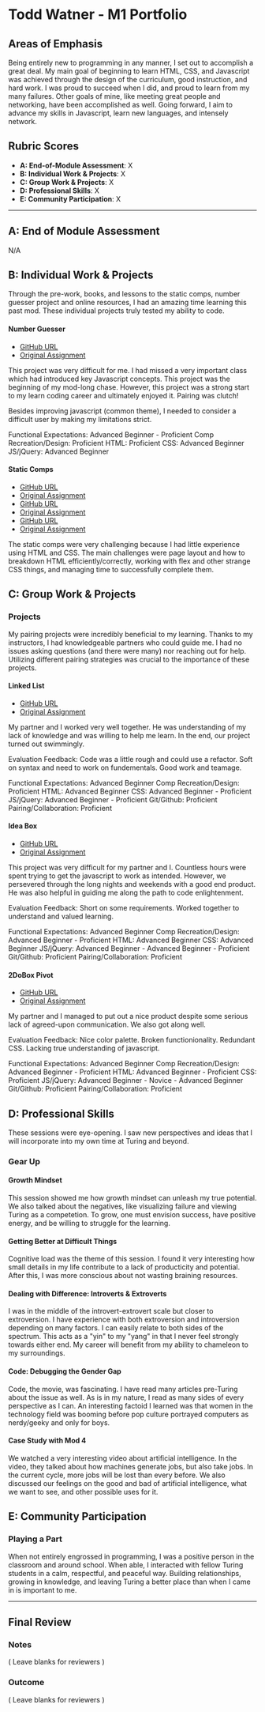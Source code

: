 # Todd Watner - M1 Portfolio

## Areas of Emphasis

Being entirely new to programming in any manner, I set out to accomplish a great deal. My main goal of beginning to learn HTML, CSS, and Javascript was achieved through the design of the curriculum, good instruction, and hard work. I was proud to succeed when I did, and proud to learn from my many failures. Other goals of mine, like meeting great people and networking, have been accomplished as well. Going forward, I aim to advance my skills in Javascript, learn new languages, and intensely network. 

## Rubric Scores

* **A: End-of-Module Assessment**: X
* **B: Individual Work & Projects**: X
* **C: Group Work & Projects**: X
* **D: Professional Skills**: X
* **E: Community Participation**: X

-----------------------

## A: End of Module Assessment

N/A

## B: Individual Work & Projects

Through the pre-work, books, and lessons to the static comps, number guesser project and online resources, I had an amazing time learning this past mod. These individual projects truly tested my ability to code.

#### Number Guesser

* [GitHub URL](https://github.com/Toddsteez/tw-number-guesser)
* [Original Assignment](http://frontend.turing.io/projects/number-guesser.html)

This project was very difficult for me. I had missed a very important class which had introduced key Javascript concepts. This project was the beginning of my mod-long chase. However, this project was a strong start to my learn coding career and ultimately enjoyed it. Pairing was clutch!

Besides improving javascript (common theme), I needed to consider a difficult user by making my limitations strict.

Functional Expectations: Advanced Beginner - Proficient
Comp Recreation/Design: Proficient
HTML: Proficient
CSS: Advanced Beginner
JS/jQuery: Advanced Beginner

#### Static Comps

* [GitHub URL](https://github.com/Toddsteez/tw-comp-challenge-1)
* [Original Assignment](http://frontend.turing.io/projects/m1-static-comp-1.html)
* [GitHub URL](https://github.com/Toddsteez/tw-comp-challenge-2)
* [Original Assignment](http://frontend.turing.io/projects/m1-static-comp-2.html)
* [GitHub URL](https://github.com/Toddsteez/tw-comp-challenge-3)
* [Original Assignment](http://frontend.turing.io/projects/m1-static-comp-3.html)

The static comps were very challenging because I had little experience using HTML and CSS. The main challenges were page layout and how to breakdown HTML efficiently/correctly, working with flex and other strange CSS things, and managing time to successfully complete them.

## C: Group Work & Projects

### Projects

My pairing projects were incredibly beneficial to my learning. Thanks to my instructors, I had knowledgeable partners who could guide me. I had no issues asking questions (and there were many) nor reaching out for help. Utilizing different pairing strategies was crucial to the importance of these projects.

#### Linked List

* [GitHub URL](https://github.com/MatthewArvidson/LinkedList)
* [Original Assignment](http://frontend.turing.io/projects/linked-list.html)

My partner and I worked very well together. He was understanding of my lack of knowledge and was willing to help me learn. In the end, our project turned out swimmingly.

Evaluation Feedback:
Code was a little rough and could use a refactor. Soft on syntax and need to work on fundementals. Good work and teamage.

Functional Expectations: Advanced Beginner
Comp Recreation/Design: Proficient
HTML: Advanced Beginner
CSS: Advanced Beginner - Proficient
JS/jQuery: Advanced Beginner - Proficient
Git/Github: Proficient
Pairing/Collaboration: Proficient

#### Idea Box

* [GitHub URL](https://github.com/Toddsteez/ideaBox-mrtw)
* [Original Assignment](http://frontend.turing.io/projects/ideabox.html)

This project was very difficult for my partner and I. Countless hours were spent trying to get the javascript to work as intended. However, we persevered through the long nights and weekends with a good end product. He was also helpful in guiding me along the path to code enlightenment.

Evaluation Feedback:
Short on some requirements. Worked together to understand and valued learning.

Functional Expectations: Advanced Beginner
Comp Recreation/Design: Advanced Beginner - Proficient
HTML: Advanced Beginner
CSS: Advanced Beginner
JS/jQuery: Advanced Beginner - Advanced Beginner - Proficient
Git/Github: Proficient
Pairing/Collaboration: Proficient

#### 2DoBox Pivot

* [GitHub URL](https://github.com/Toddsteez/2DoBox-pivot-twvv)
* [Original Assignment](http://frontend.turing.io/projects/2DoBox-Pivot-Mod1.html)

My partner and I managed to put out a nice product despite some serious lack of agreed-upon communication. We also got along well.

Evaluation Feedback:
Nice color palette. Broken functionionality. Redundant CSS. Lacking true understanding of javascript.

Functional Expectations: Advanced Beginner
Comp Recreation/Design: Advanced Beginner - Proficient
HTML: Advanced Beginner - Proficient
CSS: Proficient
JS/jQuery: Advanced Beginner - Novice - Advanced Beginner
Git/Github: Proficient
Pairing/Collaboration: Proficient

## D: Professional Skills

These sessions were eye-opening. I saw new perspectives and ideas that I will incorporate into my own time at Turing and beyond.

### Gear Up

#### Growth Mindset

This session showed me how growth mindset can unleash my true potential. We also talked about the negatives, like visualizing failure and viewing Turing as a competetion. To grow, one must envision success, have positive energy, and be willing to struggle for the learning.

#### Getting Better at Difficult Things

Cognitive load was the theme of this session. I found it very interesting how small details in my life contribute to a lack of producticity and potential. After this, I was more conscious about not wasting braining resources.

#### Dealing with Difference: Introverts & Extroverts

I was in the middle of the introvert-extrovert scale but closer to extroversion. I have experience with both extroversion and introversion depending on many factors. I can easily relate to both sides of the spectrum. This acts as a "yin" to my "yang" in that I never feel strongly towards either end. My career will benefit from my ability to chameleon to my surroundings.

#### Code: Debugging the Gender Gap

Code, the movie, was fascinating. I have read many articles pre-Turing about the issue as well. As is in my nature, I read as many sides of every perspective as I can. An interesting factoid I learned was that women in the technology field was booming before pop culture portrayed computers as nerdy/geeky and only for boys.

#### Case Study with Mod 4

We watched a very interesting video about artificial intelligence. In the video, they talked about how machines generate jobs, but also take jobs. In the current cycle, more jobs will be lost than every before. We also discussed our feelings on the good and bad of artificial intelligence, what we want to see, and other possible uses for it.

## E: Community Participation

### Playing a Part

When not entirely engrossed in programming, I was a positive person in the classroom and around school. When able, I interacted with fellow Turing students in a calm, respectful, and peaceful way. Building relationships, growing in knowledge, and leaving Turing a better place than when I came in is important to me.

------------------

## Final Review

### Notes

( Leave blanks for reviewers )

### Outcome

( Leave blanks for reviewers )
